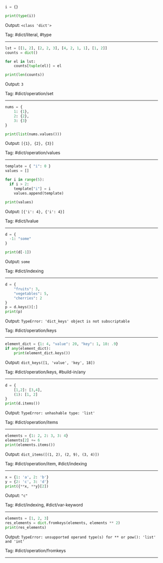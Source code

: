 ```python
i = {}

print(type(i))
```
Output: `<class 'dict'>`

Tag: #dict/literal, #type

---

```python
lst = [[1, 2], [2, 2, 3], [4, 2, 1, 1], [1, 2]]
counts = dict()

for el in lst:
    counts[tuple(el)] = el

print(len(counts))
```
Output: `3`

Tag: #dict/operation/set

---

```python
nums = {
    1: {1},
    2: {2},
    3: {3}
}

print(list(nums.values()))
```
Output: `[{1}, {2}, {3}]`

Tag: #dict/operation/values

---

```python
template = { "i": 0 }
values = []

for i in range(5):
  if i > 2:
    template["i"] = i
    values.append(template)

print(values)
```
Output: `[{'i': 4}, {'i': 4}]`

Tag: #dict/lvalue

---

```python
d = {
  -1: "some"
}

print(d[-1])
```
Output: `some`

Tag: #dict/indexing

---

```python
d = {
    "fruits": 3,
    "vegetables": 5,
    "cherries": 2
}
p = d.keys()[:]
print(p)
```
Output: `TypeError: 'dict_keys' object is not subscriptable`

Tag: #dict/operation/keys

---
```python
element_dict = {1: 4, "value": 20, "key": 1, 18: .9}
if any(element_dict):
    print(element_dict.keys())
```
Output: `dict_keys([1, 'value', 'key', 18])`

Tag: #dict/operation/keys, #build-in/any

---
```python
d = {
    [1,2]: [3,4],
    (1): [1, 2]
}
print(d.items())
```
Output: `TypeError: unhashable type: 'list'`

Tag: #dict/operation/items

---
```python
elements = {1: 2, 2: 3, 3: 4}
elements[2] += 6
print(elements.items())
```
Output: `dict_items([(1, 2), (2, 9), (3, 4)])`

Tag: #dict/operation/item, #dict/indexing

---
```python
x = {1: 'a', 2: 'b'}
y = {2: 'c', 3: 'd'}
print({**x, **y}[2])
```
Output: `"c"`

Tag: #dict/indexing, #dict/var-keyword

---
```python
elements = [1, 2, 3]
res_elements = dict.fromkeys(elements, elements ** 2)
print(res_elements)
```
Output: `TypeError: unsupported operand type(s) for ** or pow(): 'list' and 'int'`

Tag: #dict/operation/fromkeys 

---